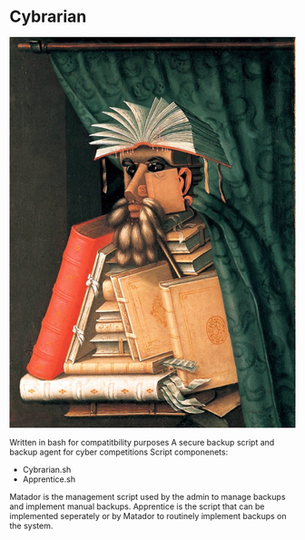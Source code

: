 # Cybrarian
![cybary](img/librarian.jpg)

Written in bash for compatitbility purposes
A secure backup script and backup agent for cyber competitions
Script componenets:
- Cybrarian.sh
- Apprentice.sh

Matador is the management script used by the admin to manage backups and implement manual backups.
Apprentice is the script that can be implemented seperately or by Matador to routinely implement backups on the system.
